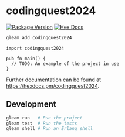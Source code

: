 # codingquest2024

[![Package Version](https://img.shields.io/hexpm/v/codingquest2024)](https://hex.pm/packages/codingquest2024)
[![Hex Docs](https://img.shields.io/badge/hex-docs-ffaff3)](https://hexdocs.pm/codingquest2024/)

```sh
gleam add codingquest2024
```
```gleam
import codingquest2024

pub fn main() {
  // TODO: An example of the project in use
}
```

Further documentation can be found at <https://hexdocs.pm/codingquest2024>.

## Development

```sh
gleam run   # Run the project
gleam test  # Run the tests
gleam shell # Run an Erlang shell
```
